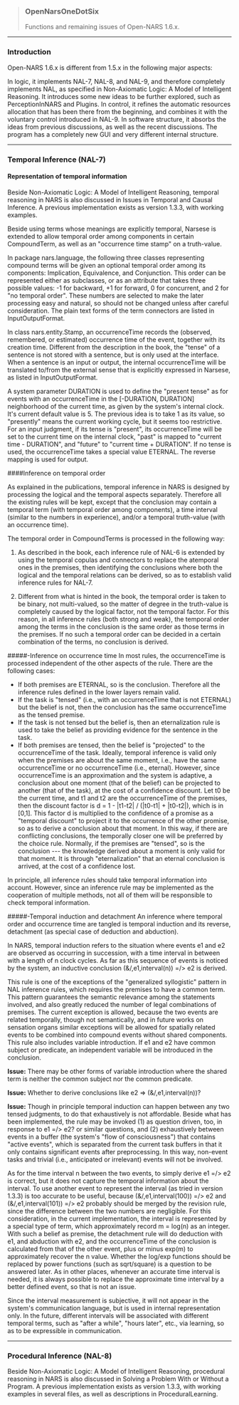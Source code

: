 > ### OpenNarsOneDotSix  
> Functions and remaining issues of Open-NARS 1.6.x.

***
### Introduction

Open-NARS 1.6.x is different from 1.5.x in the following major aspects:

In logic, it implements NAL-7, NAL-8, and NAL-9, and therefore completely implements NAL, as specified in Non-Axiomatic Logic: A Model of Intelligent Reasoning.
It introduces some new ideas to be further explored, such as PerceptionInNARS and Plugins.
In control, it refines the automatic resources allocation that has been there from the beginning, and combines it with the voluntary control introduced in NAL-9.
In software structure, it absorbs the ideas from previous discussions, as well as the recent discussions. The program has a completely new GUI and very different internal structure.

***
### Temporal Inference (NAL-7)

#### Representation of temporal information

Beside Non-Axiomatic Logic: A Model of Intelligent Reasoning, temporal reasoning in NARS is also discussed in Issues in Temporal and Causal Inference. A previous implementation exists as version 1.3.3, with working examples.

Beside using terms whose meanings are explicitly temporal, Narsese is extended to allow temporal order among components in certain CompoundTerm, as well as an "occurrence time stamp" on a truth-value.

In package nars.language, the following three classes representing compound terms will be given an optional temporal order among its components: Implication, Equivalence, and Conjunction. This order can be represented either as subclasses, or as an attribute that takes three possible values: -1 for backward, +1 for forward, 0 for concurrent, and 2 for "no temporal order". These numbers are selected to make the later processing easy and natural, so should not be changed unless after careful consideration. The plain text forms of the term connectors are listed in InputOutputFormat.

In class nars.entity.Stamp, an occurrenceTime records the (observed, remembered, or estimated) occurrence time of the event, together with its creation time. Different from the description in the book, the "tense" of a sentence is not stored with a sentence, but is only used at the interface. When a sentence is an input or output, the internal occurrenceTime will be translated to/from the external sense that is explicitly expressed in Narsese, as listed in InputOutputFormat.

A system parameter DURATION is used to define the "present tense" as for events with an occurrenceTime in the [-DURATION, DURATION] neighborhood of the current time, as given by the system's internal clock. It's current default value is 5. The previous idea is to take 1 as its value, so "presently" means the current working cycle, but it seems too restrictive. For an input judgment, if its tense is "present", its occurrenceTime will be set to the current time on the internal clock, "past" is mapped to "current time - DURATION", and "future" to "current time + DURATION". If no tense is used, the occurrenceTime takes a special value ETERNAL. The reverse mapping is used for output.

####Inference on temporal order

As explained in the publications, temporal inference in NARS is designed by processing the logical and the temporal aspects separately. Therefore all the existing rules will be kept, except that the conclusion may contain a temporal term (with temporal order among components), a time interval (similar to the numbers in experience), and/or a temporal truth-value (with an occurrence time).

The temporal order in CompoundTerms is processed in the following way:

1. As described in the book, each inference rule of NAL-6 is extended by using the temporal copulas and connectors to replace the atemporal ones in the premises, then identifying the conclusions where both the logical and the temporal relations can be derived, so as to establish valid inference rules for NAL-7.

2. Different from what is hinted in the book, the temporal order is taken to be binary, not multi-valued, so the matter of degree in the truth-value is completely caused by the logical factor, not the temporal factor. For this reason, in all inference rules (both strong and weak), the temporal order among the terms in the conclusion is the same order as those terms in the premises. If no such a temporal order can be decided in a certain combination of the terms, no conclusion is derived.

#####-Inference on occurrence time
In most rules, the occurrenceTime is processed independent of the other aspects of the rule. There are the following cases:

* If both premises are ETERNAL, so is the conclusion. Therefore all the inference rules defined in the lower layers remain valid.
* If the task is "tensed" (i.e., with an occurrenceTime that is not ETERNAL) but the belief is not, then the conclusion has the same occurrenceTime as the tensed premise.
* If the task is not tensed but the belief is, then an eternalization rule is used to take the belief as providing evidence for the sentence in the task.
* If both premises are tensed, then the belief is "projected" to the occurrenceTime of the task. Ideally, temporal inference is valid only when the premises are about the same moment, i.e., have the same occurrenceTime or no occurrenceTime (i.e., eternal). However, since occurrenceTime is an approximation and the system is adaptive, a conclusion about one moment (that of the belief) can be projected to another (that of the task), at the cost of a confidence discount. Let t0 be the current time, and t1 and t2 are the occurrenceTime of the premises, then the discount factor is d = 1 - |t1-t2| / (|t0-t1| + |t0-t2|), which is in [0,1]. This factor d is multiplied to the confidence of a promise as a "temporal discount" to project it to the occurrence of the other promise, so as to derive a conclusion about that moment. In this way, if there are conflicting conclusions, the temporally closer one will be preferred by the choice rule.
Normally, if the premises are "tensed", so is the conclusion --- the knowledge derived about a moment is only valid for that moment. It is through "eternalization" that an eternal conclusion is arrived, at the cost of a confidence lost.

In principle, all inference rules should take temporal information into account. However, since an inference rule may be implemented as the cooperation of multiple methods, not all of them will be responsible to check temporal information.

#####-Temporal induction and detachment
An inference where temporal order and occurrence time are tangled is temporal induction and its reverse, detachment (as special case of deduction and abduction).

In NARS, temporal induction refers to the situation where events e1 and e2 are observed as occurring in succession, with a time interval in between with a length of n clock cycles. As far as this sequence of events is noticed by the system, an inductive conclusion (&/,e1,interval(n)) =/> e2 is derived.

This rule is one of the exceptions of the "generalized syllogistic" pattern in NAL inference rules, which requires the premises to have a common term. This pattern guarantees the semantic relevance among the statements involved, and also greatly reduced the number of legal combinations of premises. The current exception is allowed, because the two events are related temporally, though not semantically, and in future works on sensation organs similar exceptions will be allowed for spatially related events to be combined into compound events without shared components. This rule also includes variable introduction. If e1 and e2 have common subject or predicate, an independent variable will be introduced in the conclusion.

**Issue:** There may be other forms of variable introduction where the shared term is neither the common subject nor the common predicate.

**Issue:** Whether to derive conclusions like e2 =\> (&/,e1,interval(n))?

**Issue:** Though in principle temporal induction can happen between any two tensed judgments, to do that exhaustively is not affordable. Beside what has been implemented, the rule may be invoked (1) as question driven, too, in response to e1 =/> e2? or similar questions, and (2) exhaustively between events in a buffer (the system's "flow of consciousness") that contains "active events", which is separated from the current task buffers in that it only contains significant events after preprocessing. In this way, non-event tasks and trivial (i.e., anticipated or irrelevant) events will not be involved.

As for the time interval n between the two events, to simply derive e1 =/> e2 is correct, but it does not capture the temporal information about the interval. To use another event to represent the interval (as tried in version 1.3.3) is too accurate to be useful, because (&/,e1,interval(100)) =/> e2 and (&/,e1,interval(101)) =/> e2 probably should be merged by the revision rule, since the difference between the two numbers are negligible. For this consideration, in the current implementation, the interval is represented by a special type of term, which approximately record m = log(n) as an integer. With such a belief as premise, the detachment rule will do deduction with e1, and abduction with e2, and the occurrenceTime of the conclusion is calculated from that of the other event, plus or minus exp(m) to approximately recover the n value. Whether the log/exp functions should be replaced by power functions (such as sqrt/square) is a question to be answered later. As in other places, whenever an accurate time interval is needed, it is always possible to replace the approximate time interval by a better defined event, so that is not an issue.

Since the interval measurement is subjective, it will not appear in the system's communication language, but is used in internal representation only. In the future, different intervals will be associated with different temporal terms, such as "after a while", "hours later", etc., via learning, so as to be expressible in communication.

***
### Procedural Inference (NAL-8)
Beside Non-Axiomatic Logic: A Model of Intelligent Reasoning, procedural reasoning in NARS is also discussed in Solving a Problem With or Without a Program. A previous implementation exists as version 1.3.3, with working examples in several files, as well as descriptions in ProceduralLearning.
